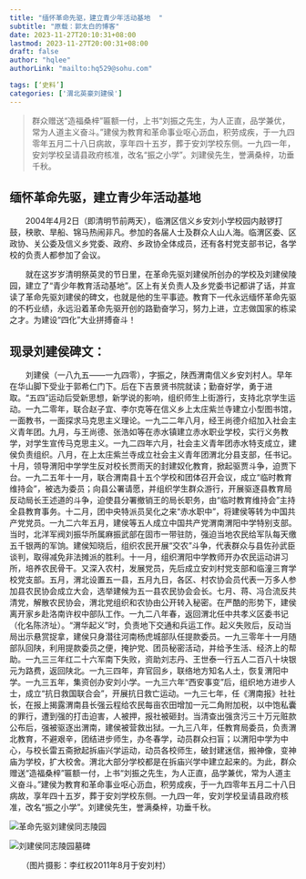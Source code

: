 ```yaml
---
title: "缅怀革命先驱，建立青少年活动基地  "
subtitle: "原载：郭太白的博客"
date: 2023-11-27T20:10:31+08:00
lastmod: 2023-11-27T20:00:31+08:00
draft: false
author: "hqlee"
authorLink: "mailto:hq529@sohu.com"

tags: [‘史料’]
categories: ['渭北英豪刘建侯']
---
```


>群众赠送“造福桑梓”匾额一付，上书“刘振之先生，为人正直，品学兼优，常为人道主义奋斗。”建侯为教育和革命事业呕心沥血，积劳成疾，于一九四零年五月二十八日病故，享年四十五岁，葬于安刘学校东侧。一九四一年，安刘学校呈请县政府核准，改名“振之小学”。刘建侯先生，誉满桑梓，功垂千秋。



## 缅怀革命先驱，建立青少年活动基地

　　2004年4月2日（即清明节前两天），临渭区信义乡安刘小学校园内敲锣打鼓，秧歌、旱船、锦马热闹非凡。参加的各届人士及群众人山人海。临渭区委、区政协、关公委及信义乡党委、政府、乡政协全体成员，还有各村党支部书记，各学校的负责人都参加了会议。

　　就在这岁岁清明祭英灵的节日里，在革命先驱刘建侯所创办的学校及刘建侯陵园，建立了“青少年教育活动基地”。区上有关负责人及乡党委书记都讲了话，并宣读了革命先驱刘建侯的碑文，也就是他的生平事迹。教育下一代永远缅怀革命先驱的不朽业绩，永远沿着革命先驱开创的路勤奋学习，努力上进，立志做国家的栋梁之才。为建设“四化”大业拼搏奋斗！

## 现录刘建侯碑文：

　　刘建侯（一八九五——一九四零），字振之，陕西渭南信义乡安刘村人。早年在华山脚下受业于郭希仁门下。后在下吉景贤书院就读；勤奋好学，勇于进取。“五四”运动后受新思想，新学说的影响，组织师生上街游行，支持北京学生运动。一九二零年，联合赵子宜、李尔克等在信义乡上太庄紫兰寺建立小型图书馆，一面教书，一面探求马克思主义理论。一九二二年八月，经王尚德介绍加入社会主义青年团。九月，与王尚德、张浩如等在赤水镇建立赤水职业学校，实行义务教学，对学生宣传马克思主义。一九二四年六月，社会主义青年团赤水特支成立，建侯负责组织。八月，在上太庄紫兰寺成立社会主义青年团渭北分县支部，任书记。十月，领导渭阳中学学生反对校长贾雨天的封建奴化教育，掀起驱贾斗争，迫贾下台。一九二五年十一月，联合渭南县十五个学校和团体召开会议，成立“临时教育维持会”，被选为委员；向县公署请愿，并组织学生群众游行，开展驱逐县教育局反动局长王述道的斗争，迫使县分署撤销王的局长职务，由“临时教育维持会”主持全县教育事务。十二月，团中央特派员吴化之来“赤水职中”，将建侯等转为中国共产党党员。一九二六年五月，建侯等五人成立中国共产党渭南渭阳中学特别支部。当时，北洋军阀刘振华所属麻振武部在固市一带驻防，强迫当地农民给军队每天缴五千银两的军饷。建侯知晓后，组织农民开展“交农”斗争，代表群众与县佐孙武臣谈判，取得减免非法摊派的胜利。十一月，组织渭阳中学教师开办农民运动讲习所，培养农民骨干。又深入农村，发展党员，先后成立安刘村党支部和临潼三育学校党支部。五月，渭北设置五一县，五月九日，各区、村农协会员代表一万多人参加县农民协会成立大会，选举建候为五一县农民协会会长。七月、蒋、冯合流反共清党，解散农民协会，渭北党组织和农协由公开转入秘密。在严酷的形势下，建侯离开家乡赴洛南许权中部队工作。一九二八年春，返回渭北任中共孝义区委书记（化名陈济址）。“渭华起义”时，负责地下交通和兵运工作。起义失败后，反动当局出示悬赏捉拿，建侯只身潜往河南杨虎城部队任提款委员。一九三零年十一月随部队回陕，利用提款委员之便，掩护党、团员秘密活动，并给予生活、经济上的帮助。一九三三年红二十六军南下失败，资助刘志丹、王世泰一行五人二百八十块银元为路费，返回陕北。一九三四年，弃官回乡，联络地方知名人土，恢复渭阳中学。一九三五年，集资创办安刘小学。一九三六年“西安事变”后，组织地方进步人士，成立“抗日救国联合会”，开展抗日救亡运动。一九三七年，任《渭南报》社社长，在报上揭露渭南县长强云程给农民每亩农田增加一元二角附加税，以中饱私囊的罪行，遭到强的打击迫害，人被押，报社被砸封。当清查出强贪污三十万元赃款公布后，强被驱逐出渭南，建侯被营救出狱。一九三八年，任教育局委员，负责渭北教育，不避艰辛，团结进步师生，办冬春学，动员群众扫盲；以渭阳中学为中心，与校长雷五斋掀起拆庙兴学运动，动员各校师生，破封建迷信，搬神像，变神庙为学校，扩大校舍。渭北大部分学校都是在拆庙兴学中建立起来的。为此，群众赠送“造福桑梓”匾额一付，上书“刘振之先生，为人正直，品学兼优，常为人道主义奋斗。”建侯为教育和革命事业呕心沥血，积劳成疾，于一九四零年五月二十八日病故，享年四十五岁，葬于安刘学校东侧。一九四一年，安刘学校呈请县政府核准，改名“振之小学”。刘建侯先生，誉满桑梓，功垂千秋。


![革命先驱刘建侯同志陵园](/images/ljh/刘建侯同志陵园image001.jpg "革命先驱刘建侯同志陵园")

![刘建侯同志陵园墓碑](/images/ljh/刘建侯同志陵园image003.jpg "刘建侯同志陵园墓碑")
       
　　（图片摄影：李红权2011年8月于安刘村）